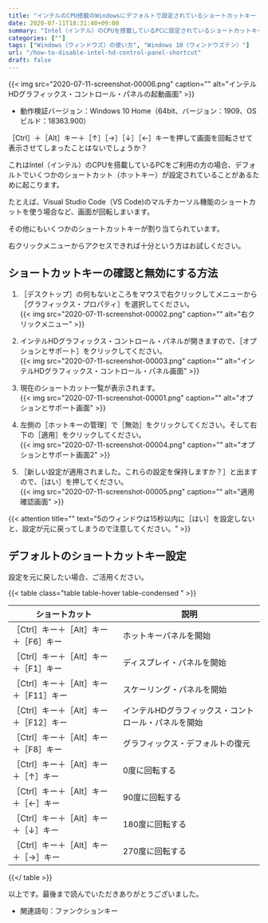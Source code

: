 ```yaml
---
title: "インテルのCPU搭載のWindowsにデフォルトで設定されているショートカットキー（ホットキー）を無効にする方法"
date: 2020-07-11T18:31:40+09:00
summary: "Intel（インテル）のCPUを搭載しているPCに設定されているショートカットキーを無効にする方法をご紹介いたします。"
categories: [""]
tags: ["Windows（ウィンドウズ）の使い方", "Windows 10（ウィンドウズテン）"]
url: "/how-to-disable-intel-hd-control-panel-shortcut"
draft: false
---
```


{{< img src="2020-07-11-screenshot-00006.png" caption="" alt="インテルHDグラフィックス・コントロール・パネルの起動画面" >}}

- 動作検証バージョン：Windows 10 Home（64bit、バージョン：1909、OSビルド：18363.900）

［Ctrl］＋［Alt］キー＋［↑］［→］［↓］［←］キーを押して画面を回転させて表示させてしまったことはないでしょうか？

 これはIntel（インテル）のCPUを搭載しているPCをご利用の方の場合、デフォルトでいくつかのショートカット（ホットキー）が設定されていることがあるために起こります。

たとえば、Visual Studio Code（VS Code)のマルチカーソル機能のショートカットを使う場合など、画面が回転しまいます。

その他にもいくつかのショートカットキーが割り当てられています。

右クリックメニューからアクセスできれば十分という方はお試しください。

## ショートカットキーの確認と無効にする方法

1. ［デスクトップ］の何もないところをマウスで右クリックしてメニューから［グラフィックス・プロパティ］を選択してください。  
{{< img src="2020-07-11-screenshot-00002.png" caption="" alt="右クリックメニュー" >}}

2. インテルHDグラフィックス・コントロール・パネルが開きますので、［オプションとサポート］をクリックしてください。  
{{< img src="2020-07-11-screenshot-00003.png" caption="" alt="インテルHDグラフィックス・コントロール・パネル画面" >}}

3. 現在のショートカット一覧が表示されます。  
{{< img src="2020-07-11-screenshot-00001.png" caption="" alt="オプションとサポート画面" >}}

4. 左側の［ホットキーの管理］で［無効］をクリックしてください。そして右下の［適用］をクリックしてください。  
{{< img src="2020-07-11-screenshot-00004.png" caption="" alt="オプションとサポート画面2" >}}

5. ［新しい設定が適用されました。これらの設定を保持しますか？］と出ますので、［はい］を押してください。  
{{< img src="2020-07-11-screenshot-00005.png" caption="" alt="適用確認画面" >}}

{{< attention title="" text="5のウィンドウは15秒以内に［はい］を設定しないと、設定が元に戻ってしまうので注意してください。" >}}

## デフォルトのショートカットキー設定

設定を元に戻したい場合、ご活用ください。

{{< table class="table table-hover table-condensed " >}}

ショートカット|説明
---|---
［Ctrl］キー＋［Alt］キー＋［F6］キー|ホットキーパネルを開始
［Ctrl］キー＋［Alt］キー＋［F1］キー|ディスプレイ・パネルを開始
［Ctrl］キー＋［Alt］キー＋［F11］キー|スケーリング・パネルを開始
［Ctrl］キー＋［Alt］キー＋［F12］キー|インテルHDグラフィックス・コントロール・パネルを開始
［Ctrl］キー＋［Alt］キー＋［F8］キー|グラフィックス・デフォルトの復元
［Ctrl］キー＋［Alt］キー＋［↑］キー|0度に回転する
［Ctrl］キー＋［Alt］キー＋［←］キー|90度に回転する
［Ctrl］キー＋［Alt］キー＋［↓］キー|180度に回転する
［Ctrl］キー＋［Alt］キー＋［→］キー|270度に回転する

{{</ table >}}

以上です。最後まで読んでいただきありがとうございました。

- 関連語句：ファンクションキー
